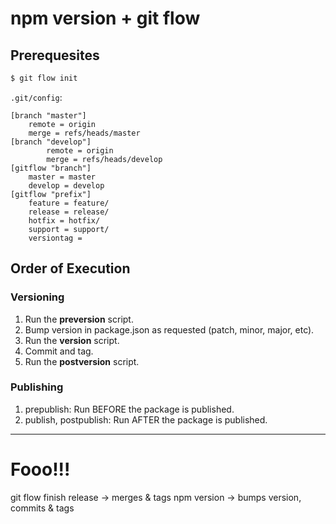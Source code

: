 npm version + git flow
======================


## Prerequesites

```bash
$ git flow init
```

``.git/config``:
```
[branch "master"]
	remote = origin
	merge = refs/heads/master
[branch "develop"]
        remote = origin
        merge = refs/heads/develop
[gitflow "branch"]
	master = master
	develop = develop
[gitflow "prefix"]
	feature = feature/
	release = release/
	hotfix = hotfix/
	support = support/
	versiontag = 
```


## Order of Execution

### Versioning

1. Run the **preversion** script.
2. Bump version in package.json as requested (patch, minor, major, etc).
3. Run the **version** script.
5. Commit and tag.
6. Run the **postversion** script.

### Publishing

1. prepublish: Run BEFORE the package is published.
2. publish, postpublish: Run AFTER the package is published.


---

# Fooo!!!

git flow finish release -> merges & tags
npm version -> bumps version, commits & tags
